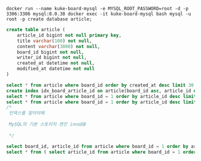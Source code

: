 `
docker run --name kuke-board-mysql -e MYSQL_ROOT_PASSWORD=root -d -p 3306:3306 mysql:8.0.38
docker exec -it kuke-board-mysql bash
mysql -u root -p
create database article;
`


```sql
create table article (
    article_id bigint not null primary key,
    title varchar(100) not null,
    content varchar(3000) not null,
    board_id bigint not null,
    writer_id bigint not null,
    created_at datetime not null,
    modified_at datetime not null
)
```

```sql
select * from article where board_id order by created_at desc limit 30 offset 90;
create index idx_board_article_id on article(board_id asc, article_id desc);
select * from article where board_id = 1 order by article_id desc limit 30 offset 90;
select * from article where board_id = 1 order by article_id desc limit 30 offset 1499970;
/*
 인덱스를 알아야해
 
 MySQL의 기본 스토리지 엔진 innoDB
 
 */

select board_id, article_id from article where board_id = 1 order by article_id desc limit 30 offset 1499970;
select * from ( select article_id from article where board_id = 1 order by article_id desc limit 30 offset 1499970) t left join article on t.article_id = article.article_id; 
```